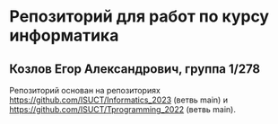 # Репозиторий для работ по курсу информатика

## Козлов Егор Александрович, группа 1/278 

Репозиторий основан на репозиториях https://github.com/ISUCT/Informatics_2023 (ветвь main) и https://github.com/ISUCT/Tprogramming_2022 (ветвь main).

